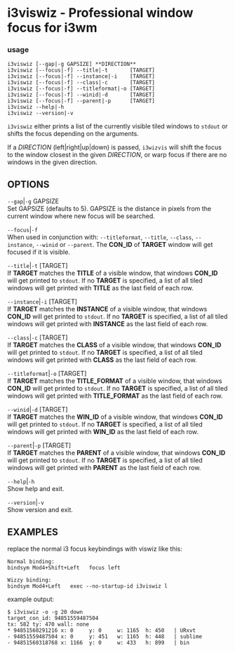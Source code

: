 # i3viswiz - Professional window focus for i3wm 

### usage

```text
i3viswiz [--gap|-g GAPSIZE] **DIRECTION**
i3viswiz [--focus|-f] --title|-t       [TARGET]
i3viswiz [--focus|-f] --instance|-i    [TARGET]
i3viswiz [--focus|-f] --class|-c       [TARGET]
i3viswiz [--focus|-f] --titleformat|-o [TARGET]
i3viswiz [--focus|-f] --winid|-d       [TARGET]
i3viswiz [--focus|-f] --parent|-p      [TARGET]
i3viswiz --help|-h
i3viswiz --version|-v
```

`i3viswiz` either prints a list of the currently visible
tiled windows to `stdout` or shifts the focus depending on
the arguments.  

If a *DIRECTION* (left|right|up|down) is passed, `i3wizvis`
will shift the focus to the window closest in the given
*DIRECTION*, or warp focus if there are no windows in the
given direction.  


OPTIONS
-------

`--gap`|`-g` GAPSIZE  
Set GAPSIZE (defaults to 5). GAPSIZE is the distance in
pixels from the current window where new focus will be
searched.  

`--focus`|`-f`  
When used in conjunction with: `--titleformat`, `--title`,
`--class`, `--instance`, `--winid` or `--parent`. The
**CON_ID** of **TARGET** window will get focused if it is
visible.

`--title`|`-t` [TARGET]  
If **TARGET** matches the **TITLE** of a visible window,
that windows  **CON_ID** will get printed to `stdout`. If no
**TARGET** is specified, a list of all tiled windows will
get printed with  **TITLE** as the last field of each row.

`--instance`|`-i` [TARGET]  
If **TARGET** matches the **INSTANCE** of a visible window,
that windows  **CON_ID** will get printed to `stdout`. If no
**TARGET** is specified, a list of all tiled windows will
get printed with  **INSTANCE** as the last field of each
row.

`--class`|`-c` [TARGET]  
If **TARGET** matches the **CLASS** of a visible window,
that windows  **CON_ID** will get printed to `stdout`. If no
**TARGET** is specified, a list of all tiled windows will
get printed with  **CLASS** as the last field of each row.

`--titleformat`|`-o` [TARGET]  
If **TARGET** matches the **TITLE_FORMAT** of a visible
window, that windows  **CON_ID** will get printed to
`stdout`. If no **TARGET** is specified, a list of all tiled
windows will get printed with  **TITLE_FORMAT** as the last
field of each row.

`--winid`|`-d` [TARGET]  
If **TARGET** matches the **WIN_ID** of a visible window,
that windows  **CON_ID** will get printed to `stdout`. If no
**TARGET** is specified, a list of all tiled windows will
get printed with  **WIN_ID** as the last field of each row.


`--parent`|`-p` [TARGET]  
If **TARGET** matches the **PARENT** of a visible window,
that windows  **CON_ID** will get printed to `stdout`. If no
**TARGET** is specified, a list of all tiled windows will
get printed with  **PARENT** as the last field of each row.

`--help`|`-h`  
Show help and exit.

`--version`|`-v`  
Show version and exit.

EXAMPLES
--------
replace the normal i3 focus keybindings with viswiz like
this:  
``` text
Normal binding:
bindsym Mod4+Shift+Left   focus left

Wizzy binding:
bindsym Mod4+Left   exec --no-startup-id i3viswiz l 
```


example output:  
``` text
$ i3viswiz -o -g 20 down
target_con_id: 94851559487504
tx: 582 ty: 470 wall: none
* 94851560291216 x: 0     y: 0     w: 1165  h: 450   | URxvt
- 94851559487504 x: 0     y: 451   w: 1165  h: 448   | sublime
- 94851560318768 x: 1166  y: 0     w: 433   h: 899   | bin
```





